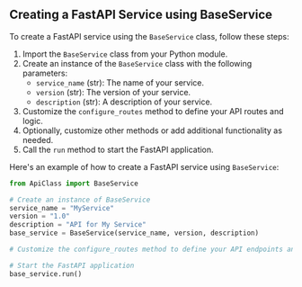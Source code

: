 ## Creating a FastAPI Service using BaseService

To create a FastAPI service using the `BaseService` class, follow these steps:

1. Import the `BaseService` class from your Python module.
2. Create an instance of the `BaseService` class with the following parameters:
   - `service_name` (str): The name of your service.
   - `version` (str): The version of your service.
   - `description` (str): A description of your service.
3. Customize the `configure_routes` method to define your API routes and logic.
4. Optionally, customize other methods or add additional functionality as needed.
5. Call the `run` method to start the FastAPI application.

Here's an example of how to create a FastAPI service using `BaseService`:

```python
from ApiClass import BaseService

# Create an instance of BaseService
service_name = "MyService"
version = "1.0"
description = "API for My Service"
base_service = BaseService(service_name, version, description)

# Customize the configure_routes method to define your API endpoints and logic

# Start the FastAPI application
base_service.run()